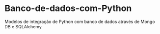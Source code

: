 # Banco-de-dados-com-Python
Modelos de integração de Python com banco de dados através de Mongo DB e SQLAlchemy 
